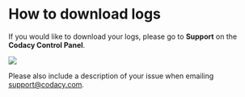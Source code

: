 # How to download logs

If you would like to download your logs, please go to **Support** on the
**Codacy Control Panel**<span
class="wysiwyg-color-black wysiwyg-font-size-medium">.</span>

![](/images/image-0.gif)

<span class="wysiwyg-color-black wysiwyg-font-size-medium">Please also
include a description of your issue when emailing </span> <span
class="wysiwyg-underline"><support@codacy.com></span><span
class="wysiwyg-color-black wysiwyg-font-size-medium">.</span>
